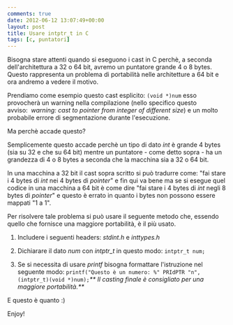 ```yaml
---
comments: true
date: 2012-06-12 13:07:49+00:00
layout: post
title: Usare intptr_t in C
tags: [c, puntatori]
---
```


Bisogna stare attenti quando si eseguono i cast in C perchè, a seconda dell'architettura a 32 o 64 bit, avremo un puntatore grande 4 o 8 bytes. Questo rappresenta un problema di portabilità nelle architetture a 64 bit e ora andremo a vedere il motivo.

Prendiamo come esempio questo cast esplicito:
`(void *)num`
esso provocherà un warning nella compilazione (nello specifico questo avviso:  _warning: cast to pointer from integer of different size_) e un molto probabile errore di segmentazione durante l'esecuzione.

Ma perchè accade questo?

<!-- more -->

Semplicemente questo accade perchè un tipo di dato _int_ è grande 4 bytes (sia su 32 e che su 64 bit) mentre un puntatore - come detto sopra - ha un grandezza di 4 o 8 bytes a seconda che la macchina sia a 32 o 64 bit.

In una macchina a 32 bit il cast sopra scritto si può tradurre come: "fai stare i 4 bytes di _int_ nei 4 bytes di _pointer_" e fin qui va bene ma se si esegue quel codice in una macchina a 64 bit è come dire "fai stare i 4 bytes di _int_ negli 8 bytes di _pointer_" e questo è errato in quanto i bytes non possono essere mappati "1 a 1".

Per risolvere tale problema si può usare il seguente metodo che, essendo quello che fornisce una maggiore portabilità, è il più usato.



	
  1. Includere i seguenti headers: _stdint.h_ e _inttypes.h_

	
  2. Dichiarare il dato _num_ con _intptr_t_ in questo modo: `intptr_t num;`

	
  3. Se si necessita di usare _printf_ bisogna formattare l'istruzione nel seguente modo: `printf("Questo è un numero: %" PRIdPTR "n", (intptr_t)(void *)num);`_**
Il casting finale è consigliato per una maggiore portabilità.**_


E questo è quanto :)

Enjoy!
